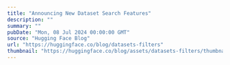 ```yaml
---
title: "Announcing New Dataset Search Features"
description: ""
summary: ""
pubDate: "Mon, 08 Jul 2024 00:00:00 GMT"
source: "Hugging Face Blog"
url: "https://huggingface.co/blog/datasets-filters"
thumbnail: "https://huggingface.co/blog/assets/datasets-filters/thumbnail.png"
---
```


